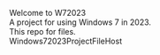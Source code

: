Welcome to W72023<br/>
A project for using Windows 7 in 2023.<br/>
This repo for files.<br/>
Windows72023ProjectFileHost
